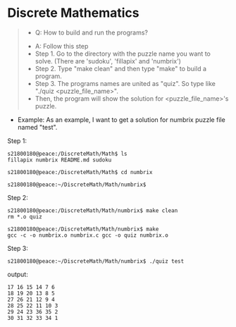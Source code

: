 # Discrete Mathematics
>* Q: How to build and run the programs?
>
> - A: Follow this step
> - Step 1. Go to the directory with the puzzle name you want to solve. (There are 'sudoku', 'fillapix' and 'numbrix') 
> - Step 2. Type "make clean" and then type "make" to build a program. 
> - Step 3. The programs names are united as "quiz". So type like "./quiz <puzzle_file_name>". 
> - Then, the program will show the solution for <puzzle_file_name>'s puzzle.

- Example: As an example, I want to get a solution for numbrix puzzle file named "test".


Step 1:

    s21800180@peace:/DiscreteMath/Math$ ls
    fillapix numbrix README.md sudoku
    
    s21800180@peace:/DiscreteMath/Math$ cd numbrix

    s21800180@peace:~/DiscreteMath/Math/numbrix$
 


Step 2:

    s21800180@peace:/DiscreteMath/Math/numbrix$ make clean
    rm *.o quiz

    s21800180@peace:/DiscreteMath/Math/numbrix$ make 
    gcc -c -o numbrix.o numbrix.c gcc -o quiz numbrix.o

Step 3:

    s21800180@peace:~/DiscreteMath/Math/numbrix$ ./quiz test
output:    
    
    17 16 15 14 7 6 
    18 19 20 13 8 5 
    27 26 21 12 9 4 
    28 25 22 11 10 3 
    29 24 23 36 35 2 
    30 31 32 33 34 1

